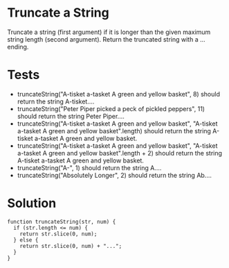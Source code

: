 # Truncate a String

Truncate a string (first argument) if it is longer than the given maximum string length (second argument). Return the truncated string with a ... ending.

# Tests 

- truncateString("A-tisket a-tasket A green and yellow basket", 8) should return the string A-tisket....
- truncateString("Peter Piper picked a peck of pickled peppers", 11) should return the string Peter Piper....
- truncateString("A-tisket a-tasket A green and yellow basket", "A-tisket a-tasket A green and yellow basket".length) should return the string A-tisket a-tasket A green and yellow basket.
- truncateString("A-tisket a-tasket A green and yellow basket", "A-tisket a-tasket A green and yellow basket".length + 2) should return the string A-tisket a-tasket A green and yellow basket.
- truncateString("A-", 1) should return the string A....
- truncateString("Absolutely Longer", 2) should return the string Ab....


# Solution 

```
function truncateString(str, num) {
  if (str.length <= num) {
    return str.slice(0, num);
  } else {
    return str.slice(0, num) + "...";
  }
}
```